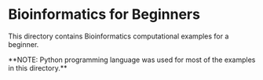 # Bioinformatics for Beginners

<p> This directory contains Bioinformatics computational examples for a beginner.</p>
**NOTE: Python programming language was used for most of the examples in this directory.**
